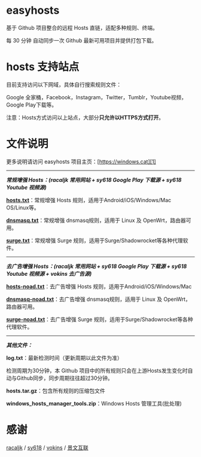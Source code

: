 # easyhosts
基于 Github 项目整合的远程 Hosts 直链，适配多种规则、终端。

每 30 分钟 自动同步一次 Github 最新可用项目并提供打包下载。

# hosts 支持站点
目前支持访问以下网域，具体自行搜索规则文件：

Google 全家桶，Facebook，Instagram，Twitter，Tumblr，Youtube视频，Google Play下载等。

注意：Hosts方式访问以上站点，大部分**只允许以HTTPS方式打开**。

# 文件说明
更多说明请访问 easyhosts 项目主页：[https://windows.cat][1]


----------


***常规增强 Hosts：(racaljk 常用网站 + sy618 Google Play 下载源 + sy618 Youtube 视频源)***

**[hosts.txt][2]**：常规增强 Hosts 规则，适用于Android/iOS/Windows/Mac OS/Linux等。

**[dnsmasq.txt][3]**：常规增强 dnsmasq规则，适用于 Linux 及 OpenWrt，路由器可用。

**[surge.txt][4]**：常规增强 Surge 规则，适用于Surge/Shadowrocket等各种代理软件。


----------


***去广告增强 Hosts：(racaljk 常用网站 + sy618 Google Play 下载源 + sy618 Youtube 视频源 + vokins 去广告源)***

**[hosts-noad.txt][5]**：去广告增强 Hosts 规则，适用于Android/iOS/Windows/Mac

**[dnsmasq-noad.txt][6]**：去广告增强 dnsmasq规则，适用于 Linux 及 OpenWrt，路由器可用。

**[surge-noad.txt][7]**：去广告增强 Surge 规则，适用于Surge/Shadowrocket等各种代理软件。


----------


***其他文件：***

**log.txt**：最新检测时间（更新周期以此文件为准）

检测周期为30分钟，本 Github 项目中的所有规则只会在上游Hosts发生变化时自动与Github同步，同步周期往往超过30分钟。

**hosts.tar.gz**：包含所有规则的压缩包文件

**windows_hosts_manager_tools.zip**：Windows Hosts 管理工具(批处理)




# 感谢
[racaljk][8] / [sy618][9] / [vokins][10] / [景文互联][11]


  [1]: https://windows.cat
  [2]: https://windows.cat/hosts.txt
  [3]: https://windows.cat/dnsmasq.txt
  [4]: https://windows.cat/surge.txt
  [5]: https://windows.cat/hosts-noad.txt
  [6]: https://windows.cat/dnsmasq-noad.txt
  [7]: https://windows.cat/surge-noad.txt
  [8]: https://github.com/racaljk/hosts
  [9]: https://github.com/sy618/hosts
  [10]: https://github.com/vokins/yhosts
  [11]: https://www.jwdns.com/
